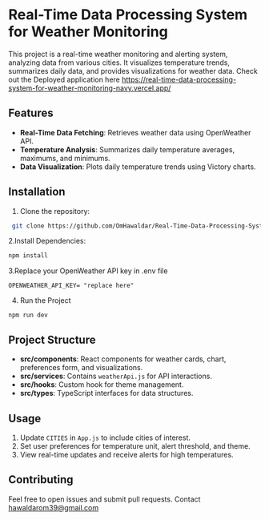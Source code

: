 # Real-Time Data Processing System for Weather Monitoring

This project is a real-time weather monitoring and alerting system, analyzing data from various cities. It visualizes temperature trends, summarizes daily data, and provides visualizations for weather data.
Check out the Deployed application here https://real-time-data-processing-system-for-weather-monitoring-navy.vercel.app/

## Features
- **Real-Time Data Fetching**: Retrieves weather data using OpenWeather API.
- **Temperature Analysis**: Summarizes daily temperature averages, maximums, and minimums.
- **Data Visualization**: Plots daily temperature trends using Victory charts.

## Installation
1. Clone the repository:
```bash
 git clone https://github.com/OmHawaldar/Real-Time-Data-Processing-System-for-Weather-Monitoring.git
```
2.Install Dependencies:
```bash
npm install
```
3.Replace your OpenWeather API key in .env file
```
OPENWEATHER_API_KEY= "replace here"
```
4. Run the Project
```
npm run dev
```
## Project Structure

- **src/components**: React components for weather cards, chart, preferences form, and visualizations.
- **src/services**: Contains `weatherApi.js` for API interactions.
- **src/hooks**: Custom hook for theme management.
- **src/types**: TypeScript interfaces for data structures.

## Usage

1. Update `CITIES` in `App.js` to include cities of interest.
2. Set user preferences for temperature unit, alert threshold, and theme.
3. View real-time updates and receive alerts for high temperatures.

## Contributing

Feel free to open issues and submit pull requests.
Contact hawaldarom39@gmail.com

